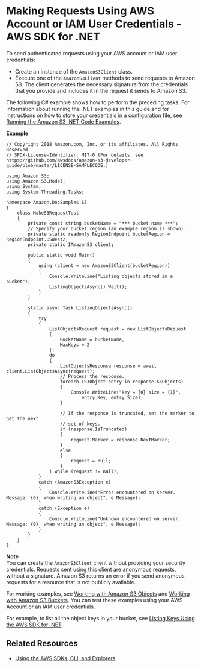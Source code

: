 # Making Requests Using AWS Account or IAM User Credentials \- AWS SDK for \.NET<a name="AuthUsingAcctOrUserCredDotNet"></a>

To send authenticated requests using your AWS account or IAM user credentials:
+ Create an instance of the `AmazonS3Client` class\. 
+ Execute one of the `AmazonS3Client` methods to send requests to Amazon S3\. The client generates the necessary signature from the credentials that you provide and includes it in the request it sends to Amazon S3\. 

The following C\# example shows how to perform the preceding tasks\. For information about running the \.NET examples in this guide and for instructions on how to store your credentials in a configuration file, see [Running the Amazon S3 \.NET Code Examples](UsingTheMPDotNetAPI.md#TestingDotNetApiSamples)\.

**Example**  

```
// Copyright 2018 Amazon.com, Inc. or its affiliates. All Rights Reserved.
// SPDX-License-Identifier: MIT-0 (For details, see https://github.com/awsdocs/amazon-s3-developer-guide/blob/master/LICENSE-SAMPLECODE.)

﻿using Amazon.S3;
using Amazon.S3.Model;
using System;
using System.Threading.Tasks;

namespace Amazon.DocSamples.S3
{
    class MakeS3RequestTest
    {
        private const string bucketName = "*** bucket name ***"; 
        // Specify your bucket region (an example region is shown).
        private static readonly RegionEndpoint bucketRegion = RegionEndpoint.USWest2;
        private static IAmazonS3 client;

        public static void Main()
        {
            using (client = new AmazonS3Client(bucketRegion))
            {
                Console.WriteLine("Listing objects stored in a bucket");
                ListingObjectsAsync().Wait();
            }
        }

        static async Task ListingObjectsAsync()
        {
            try
            {
                ListObjectsRequest request = new ListObjectsRequest
                {
                    BucketName = bucketName,
                    MaxKeys = 2
                };
                do
                {
                    ListObjectsResponse response = await client.ListObjectsAsync(request);
                    // Process the response.
                    foreach (S3Object entry in response.S3Objects)
                    {
                        Console.WriteLine("key = {0} size = {1}",
                            entry.Key, entry.Size);
                    }

                    // If the response is truncated, set the marker to get the next 
                    // set of keys.
                    if (response.IsTruncated)
                    {
                        request.Marker = response.NextMarker;
                    }
                    else
                    {
                        request = null;
                    }
                } while (request != null);
            }
            catch (AmazonS3Exception e)
            {
                Console.WriteLine("Error encountered on server. Message:'{0}' when writing an object", e.Message);
            }
            catch (Exception e)
            {
                Console.WriteLine("Unknown encountered on server. Message:'{0}' when writing an object", e.Message);
            }
        }
    }
}
```

**Note**  
You can create the `AmazonS3Client` client without providing your security credentials\. Requests sent using this client are anonymous requests, without a signature\. Amazon S3 returns an error if you send anonymous requests for a resource that is not publicly available\.

For working examples, see [Working with Amazon S3 Objects](UsingObjects.md) and [Working with Amazon S3 Buckets](UsingBucket.md)\. You can test these examples using your AWS Account or an IAM user credentials\. 

For example, to list all the object keys in your bucket, see [Listing Keys Using the AWS SDK for \.NET](ListingObjectKeysUsingNetSDK.md)\. 

## Related Resources<a name="RelatedResources003"></a>
+ [Using the AWS SDKs, CLI, and Explorers](UsingAWSSDK.md)